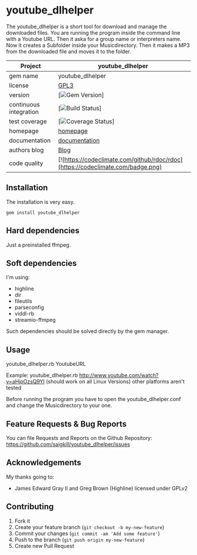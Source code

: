 # youtube_dlhelper

The youtube_dlhelper is a short tool for download and manage the downloaded files. You are running the program inside the command line with a Youtube URL. Then it aska for a
group name or interpreters name. Now it creates a Subfolder inside your Musicdirectory. Then it makes a MP3 from the downloaded file and moves it to the folder.


| Project                 |  youtube_dlhelper |
|------------------------ | ----------------- |
| gem name                |  youtube_dlhelper |
| license                 |  [GPL3](http://opensource.org/licenses/GPL-3.0)  |
| version                 |  [![Gem Version](https://badge.fury.io/rb/youtube_dlhelper.png)] |
| continuous integration  |  [![Build Status](https://secure.travis-ci.org/saigkill/youtube_dlhelper.png?branch=master)] |
| test coverage           |  [![Coverage Status](https://coveralls.io/repos/saigkill/youtube_dlhelper/badge.png)] |
| homepage                |  [homepage](https://github.com/saigkill/youtube_dlhelper) |
| documentation           |  [documentation](https://github.com/saigkill/youtube_dlhelper) |
| authors blog            |  [Blog](http://saigkill.github.io)
| code quality            |  [![https://codeclimate.com/github/rdoc/rdoc](https://codeclimate.com/badge.png)

## Installation

The installation is very easy.

    gem install youtube_dlhelper

## Hard dependencies
Just a preinstalled ffmpeg.

## Soft dependencies
I'm using:

* highline
* dir
* fileutils
* parseconfig
* viddl-rb
* streamio-ffmpeg

Such dependencies should be solved directly by the gem manager.

## Usage
youtube_dlhelper.rb YoutubeURL

Example:
youtube_dlhelper.rb http://www.youtube.com/watch?v=aHjpOzsQ9YI (should work on all Linux Versions)
other platforms aren't tested

Before running the program you have to open the youtube_dlhelper.conf and change the Musicdirectory to your one.

## Feature Requests & Bug Reports
You can file Requests and Reports on the Github Repository: https://github.com/saigkill/youtube_dlhelper/issues

## Acknowledgements
My thanks going to:

* James Edward Gray II and Greg Brown (Highline) licensed under GPLv2

## Contributing

1. Fork it
2. Create your feature branch (`git checkout -b my-new-feature`)
3. Commit your changes (`git commit -am 'Add some feature'`)
4. Push to the branch (`git push origin my-new-feature`)
5. Create new Pull Request
